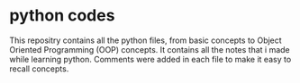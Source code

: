 # python codes
This repositry contains all the python files, from basic concepts to Object Oriented Programming (OOP) concepts.
It contains all the notes that i made while learning python.
Comments were added in each file to make it easy to recall concepts.
